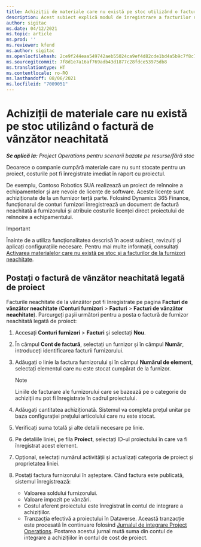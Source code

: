 ```yaml
---
title: Achiziții de materiale care nu există pe stoc utilizând o factură de vânzător neachitată
description: Acest subiect explică modul de înregistrare a facturilor neachitate de la furnizor.
author: sigitac
ms.date: 04/12/2021
ms.topic: article
ms.prod: ''
ms.reviewer: kfend
ms.author: sigitac
ms.openlocfilehash: 2ce9f244eaa549742aeb55024ca9ef4d82cde1bd4a5b9c7f8c762cf72e0da83f
ms.sourcegitcommit: 7f8d1e7a16af769adb43d1877c28fdce53975db8
ms.translationtype: HT
ms.contentlocale: ro-RO
ms.lasthandoff: 08/06/2021
ms.locfileid: "7009051"
---
```

# <a name="purchase-non-stocked-materials-using-a-pending-vendor-invoice"></a>Achiziții de materiale care nu există pe stoc utilizând o factură de vânzător neachitată

_**Se aplică la:** Project Operations pentru scenarii bazate pe resurse/fără stoc_

Deoarece o companie cumpără materiale care nu sunt stocate pentru un proiect, costurile pot fi înregistrate imediat în raport cu proiectul. 

De exemplu, Contoso Robotics SUA realizează un proiect de reînnoire a echipamentelor și are nevoie de licențe de software. Aceste licențe sunt achiziționate de la un furnizor terță parte.  Folosind Dynamics 365 Finance, funcționarul de conturi furnizori înregistrează un document de factură neachitată a furnizorului și atribuie costurile licenței direct proiectului de reînnoire a echipamentului. 

> [!IMPORTANT]
> Înainte de a utiliza funcționalitatea descrisă în acest subiect, revizuiți și aplicați configurațiile necesare. Pentru mai multe informații, consultați [Activarea materialelor care nu există pe stoc și a facturilor de la furnizori neachitate](configure-materials-nonstocked.md). 

## <a name="post-a-project-related-pending-vendor-invoice"></a>Postați o factură de vânzător neachitată legată de proiect 

Facturile neachitate de la vânzător pot fi înregistrate pe pagina **Facturi de vânzător neachitate** (**Conturi furnizori** > **Facturi** > **Facturi de vânzător neachitate**). Parcurgeți pașii următori pentru a posta o factură de furnizor neachitată legată de proiect:

1. Accesați **Conturi furnizori** > **Facturi** și selectați **Nou**. 
2. În câmpul **Cont de factură**, selectați un furnizor și în câmpul **Număr**, introduceți identificarea facturii furnizorului.
3. Adăugați o linie la factura furnizorului și în câmpul **Numărul de element**, selectați elementul care nu este stocat cumpărat de la furnizor. 

    > [!NOTE]
    > Liniile de facturare ale furnizorului care se bazează pe o categorie de achiziții nu pot fi înregistrate în cadrul proiectului. 
    
5. Adăugați cantitatea achiziționată. Sistemul va completa prețul unitar pe baza configurației prețului articolului care nu este stocat. 
6. Verificați suma totală și alte detalii necesare pe linie.
7. Pe detaliile liniei, pe fila **Proiect**, selectați ID-ul proiectului în care va fi înregistrat acest element.
8. Opțional, selectați numărul activității și actualizați categoria de proiect și proprietatea liniei.
9. Postați factura furnizorului în așteptare. Când factura este publicată, sistemul înregistrează:
    
    - Valoarea soldului furnizorului.
    - Valoare impozit pe vânzări.
    - Costul aferent proiectului este înregistrat în contul de integrare a achizițiilor.
    - Tranzacția efectivă a proiectului în Dataverse. Această tranzacție este procesată în continuare folosind [Jurnalul de integrare Project Operations](../project-accounting/project-operations-integration-journal.md). Postarea acestui jurnal mută suma din contul de integrare a achizițiilor în contul de cost de proiect.
